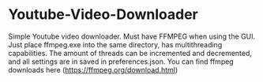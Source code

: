 # Youtube-Video-Downloader
Simple Youtube video downloader. Must have FFMPEG when using the GUI.
Just place ffmpeg.exe into the same directory, has multithreading capabilities. 
The amount of threads can be incremented and decremented, and all settings are 
in saved in preferences.json. You can find ffmpeg downloads here (https://ffmpeg.org/download.html)
